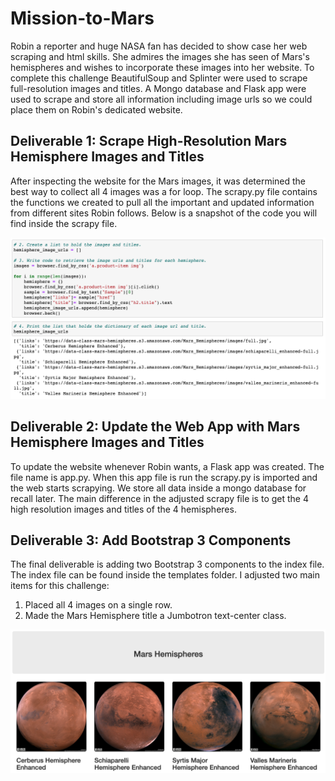 # Mission-to-Mars
Robin a reporter and huge NASA fan has decided to show case her web scraping and html skills.  She admires the images she has seen of Mars's hemispheres and wishes to incorporate these images into her website.  To complete this challenge BeautifulSoup and Splinter were used to scrape full-resolution images and titles.  A Mongo database and Flask app were used to scrape and store all information including image urls so we could place them on Robin's dedicated website.     

## Deliverable 1: Scrape High-Resolution Mars Hemisphere Images and Titles
After inspecting the website for the Mars images, it was determined the best way to collect all 4 images was a for loop. The scrapy.py file contains the functions we created to pull all the important and updated information from different sites Robin follows.  Below is a snapshot of the code you will find inside the scrapy file.

![](Resources/code_dic.png)



## Deliverable 2: Update the Web App with Mars Hemisphere Images and Titles

To update the website whenever Robin wants, a Flask app was created. The file name is app.py.  When this app file is run the scrapy.py is imported and the web starts scrapying. We store all data inside a mongo database for recall later.  The main difference in the adjusted scrapy file is to get the 4 high resolution images and titles of the 4 hemispheres.  



## Deliverable 3: Add Bootstrap 3 Components
The final deliverable is adding two Bootstrap 3 components to the index file.  The index file can be found inside the templates folder.  I adjusted two main items for this challenge:
1. Placed all 4 images on a single row.
2. Made the Mars Hemisphere title a Jumbotron text-center class. 

![](Resources/bootstrap3_changes.png)
